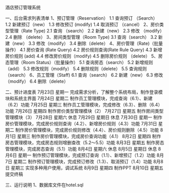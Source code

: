 酒店预订管理系统

一、后台需求列表清单 1、预订管理（Reservation） 1.1 查询预订 （Search） 1.2 新建预订（new） 1.3 修改预订 (modify) 1.4 取消预订 （cancel） 2、房价类型管理（Rate Type) 2.1 查询 （search） 2.2 新建（new） 2.3 修改 （modify） 2.4 删除 （delete） 3、房间类型管理（Room Type) 3.1 查询（search） 3.2 新建（new） 3.3 修改（modify） 3.4 删除（delete） 4、房价管理（Rate)（批量操作） 4.1 房价查询 (Rate Query) 4.2 房价规则查询(Rate Rule Query) 4.3 新增房价规则 (add) 4.4 修改房价规则（modify) 4.5 删除房价规则 （delete） 5、房态管理（Room Status）（批量操作） 5.1 查询房态（search） 5.2 新增规则（add） 5.3 修改规则（modify） 5.4 删除规则（delete） 5.5 查询规则（search） 6、员工管理（Staff) 6.1 查询（search） 6.2 新建（new） 6.3 修改（modify） 6.4 删除（delete）

二、预计进度表 7月23日    星期一    完成需求分析，了解整个系统布局，制作登录模块和系统主界面 7月24日    星期二    制作员工管理模块，完成查询（6.1）、新建（6.2）功能 7月25日    星期三    制作员工管理模块，完成修改（6.3）、删除（6.4）功能 7月26日    星期四 制作房价类型管理模块（2） 7月27日    星期五    制作房间类型管理模块（3） 7月28日    星期六    休息 7月29日    星期日    休息 7月30日    星期一    制作房价管理模块，完成房价规则查询（4.2）、新增房价规则（4.3）功能 7月31日    星期二    制作房价管理模块，完成房价规则修改（4.4）、房价规则删除（4.5）功能 8月1日    星期三    制作房价管理模块，完成房价查询功能（4.1） 8月2日    星期四    制作房态管理模块，完成房态规则增删查改（5.2～5.5）功能 8月3日    星期五    制作房态管理模块，完成房态查询（5.1）功能 8月4日    星期六    休息 8月5日    星期日    休息 8月6日    星期一    制作预订管理模块，完成预订查询（1.1）、新增预订（1.2）功能 8月7日    星期二    制作预订管理模块，完成预订修改（1.3）、取消预订（1.4）功能 8月8日    星期三    实现多种用户使用，调试系统 8月9日    星期四    制作PPT 8月10日    星期五    提交终稿


三、运行说明
1、数据库文件在hotel.sql
